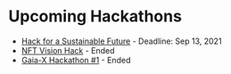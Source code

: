 # Upcoming Hackathons


- [Hack for a Sustainable Future](https://hack-for-a-sustainable-future.devpost.com/) - Deadline: Sep 13, 2021
- [NFT Vision Hack](https://nftvisionhack.devpost.com) - Ended
- [Gaia-X Hackathon #1](https://hopin.com/events/gaia-x-hackathon) - Ended